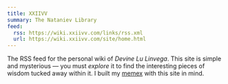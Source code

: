 ```yaml
---
title: XXIIVV
summary: The Nataniev Library
feed:
  rss: https://wiki.xxiivv.com/links/rss.xml
  url: https://wiki.xxiivv.com/site/home.html
---
```

The RSS feed for the personal wiki of _Devine Lu Linvega_. This site is simple and mysterious — you must _explore_ it to find the interesting pieces of wisdom tucked away within it. I built my [memex](/memex) with this site in mind.
